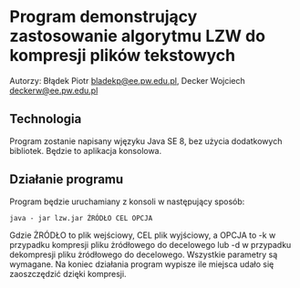 # Program demonstrujący zastosowanie algorytmu LZW do kompresji plików tekstowych
Autorzy: Błądek Piotr bladekp@ee.pw.edu.pl, Decker Wojciech deckerw@ee.pw.edu.pl

## Technologia
Program zostanie napisany wjęzyku Java SE 8, bez użycia dodatkowych bibliotek. Będzie to aplikacja konsolowa.

## Działanie programu
Program będzie uruchamiany z konsoli w następujący sposób:

`java - jar lzw.jar ŹRÓDŁO CEL OPCJA`

Gdzie ŻRÓDŁO to plik wejściowy, CEL plik wyjściowy, a OPCJA to -k w przypadku kompresji pliku żródłowego do decelowego lub -d w przypadku dekompresji pliku żródłowego do decelowego. Wszystkie parametry są wymagane. Na koniec działania program wypisze ile miejsca udało się zaoszczędzić dzięki kompresji.

